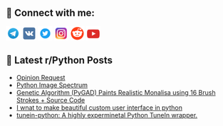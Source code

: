 ## 🔎 Connect with me:
[<img src="https://github.com/bullbesh/bullbesh/blob/main/images/Telegram.png" width="32" height="32" />](https://t.me/bullbesh)
[<img src="https://github.com/bullbesh/bullbesh/blob/main/images/VK.png" width="32" height="32" />](https://vk.com/bullbesh)
[<img src="https://github.com/bullbesh/bullbesh/blob/main/images/Twitter.png" width="32" height="32" />](https://twitter.com/bullbesh1)
[<img src="https://github.com/bullbesh/bullbesh/blob/main/images/Instagram.png" width="32" height="32" />](https://www.instagram.com/bullbesh)
[<img src="https://github.com/bullbesh/bullbesh/blob/main/images/Reddit.png" width="32" height="32" />](https://www.reddit.com/user/bullbesh)
[<img src="https://github.com/bullbesh/bullbesh/blob/main/images/YouTube.png" width="32" height="32" />](https://www.youtube.com/channel/UCtfjRs6uzgq5mfm8S06WTcg)

## 📕 Latest r/Python Posts
<!-- BLOG-POST-LIST:START -->
- [Opinion Request](https://www.reddit.com/r/Python/comments/1apcebv/opinion_request/)
- [Python Image Spectrum](https://www.reddit.com/r/Python/comments/1apbr8f/python_image_spectrum/)
- [Genetic Algorithm &lpar;PyGAD&rpar; Paints Realistic Monalisa using 16 Brush Strokes + Source Code](https://www.reddit.com/r/Python/comments/1apbpml/genetic_algorithm_pygad_paints_realistic_monalisa/)
- [I wnat to make beautiful custom user interface in python](https://www.reddit.com/r/Python/comments/1apaira/i_wnat_to_make_beautiful_custom_user_interface_in/)
- [tunein-python: A highly experminetal Python TuneIn wrapper.](https://www.reddit.com/r/Python/comments/1ap7kr7/tuneinpython_a_highly_experminetal_python_tunein/)
<!-- BLOG-POST-LIST:END -->
